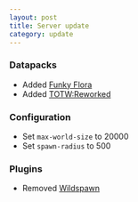 ```yaml
---
layout: post
title: Server update
category: update
---
```


### Datapacks
* Added [Funky Flora](https://modrinth.com/datapack/funky-flora)  
* Added [TOTW:Reworked](https://modrinth.com/datapack/towers-of-the-wild-reworked)  

### Configuration
* Set `max-world-size` to 20000  
* Set `spawn-radius` to 500  

### Plugins
* Removed [Wildspawn](https://modrinth.com/plugin/wildspawn)  
